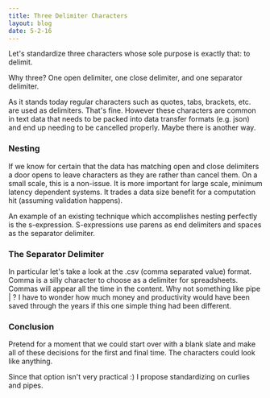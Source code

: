 ```yaml
---
title: Three Delimiter Characters
layout: blog
date: 5-2-16
---
```

Let's standardize three characters whose sole purpose is exactly that: to delimit.

Why three? One open delimiter, one close delimiter, and one separator delimiter.

As it stands today regular characters such as quotes, tabs, brackets, etc. are used as delimiters. That's fine. However these characters are common in text data that needs to be packed into data transfer formats (e.g. json) and end up needing to be cancelled properly. Maybe there is another way.

### Nesting

If we know for certain that the data has matching open and close delimiters a door opens to leave characters as they are rather than cancel them. On a small scale, this is a non-issue. It is more important for large scale, minimum latency dependent systems. It trades a data size benefit for a computation hit (assuming validation happens).

An example of an existing technique which accomplishes nesting perfectly is the s-expression. S-expressions use parens as end delimiters and spaces as the separator delimiter.

### The Separator Delimiter

In particular let's take a look at the .csv (comma separated value) format. Comma is a silly character to choose as a delimiter for spreadsheets. Commas will appear all the time in the content. Why not something like pipe \| ? I have to wonder how much money and productivity would have been saved through the years if this one simple thing had been different.

### Conclusion

Pretend for a moment that we could start over with a blank slate and make all of these decisions for the first and final time. The characters could look like anything.

Since that option isn't very practical :) I propose standardizing on curlies and pipes.